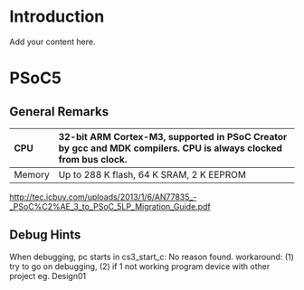 # Introduction #

Add your content here.


# PSoC5 #

## General Remarks ##

|CPU|32-bit ARM Cortex-M3, supported in PSoC Creator by gcc and MDK compilers. CPU is always clocked from bus clock.|
|:--|:--------------------------------------------------------------------------------------------------------------|
|Memory|Up to 288 K flash, 64 K SRAM, 2 K EEPROM|

http://tec.icbuy.com/uploads/2013/1/6/AN77835_-_PSoC%C2%AE_3_to_PSoC_5LP_Migration_Guide.pdf

## Debug Hints ##

When debugging, pc starts in cs3\_start\_c:
No reason found.
workaround: (1) try to go on debugging, (2) if 1 not working program device with other project eg. Design01